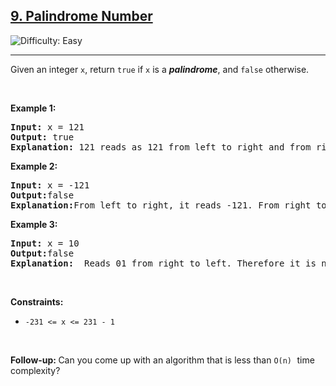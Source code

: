 <h2><a href="https://leetcode.com/problems/palindrome-number">9. Palindrome Number</a></h2> <img src='https://img.shields.io/badge/Difficulty-Easy-brightgreen' alt='Difficulty: Easy' /><hr>

<p>Given an integer <code>x</code>, return <code>true</code> if <code>x</code> is a <em><strong>palindrome</strong></em>, and <code>false</code> otherwise.</p>

<p>&nbsp;</p>
<p><strong class="example">Example 1:</strong></p>

<pre>
<strong>Input:</strong> x = 121
<strong>Output:</strong> true
<strong>Explanation:</strong> 121 reads as 121 from left to right and from right to left.
</pre>

<p><strong class="example">Example 2:</strong></p>

<pre>
<strong>Input:</strong> x = -121
<strong>Output:</strong>false
<strong>Explanation:</strong>From left to right, it reads -121. From right to left, it becomes 121-. Therefore it is not a palindrome.
</pre>

<p><strong class="example">Example 3:</strong></p>

<pre>
<strong>Input:</strong> x = 10
<strong>Output:</strong>false
<strong>Explanation:</strong>  Reads 01 from right to left. Therefore it is not a palindrome.
</pre>

<p>&nbsp;</p>
<p><strong>Constraints:</strong></p>

<ul>
	<li><code>-231 <= x <= 231 - 1</code></li>

</ul>

<p>&nbsp;</p>
<strong>Follow-up:&nbsp;</strong>Can you come up with an algorithm that is less than <code>O(n)</code><font face="monospace">&nbsp;</font>time complexity?
